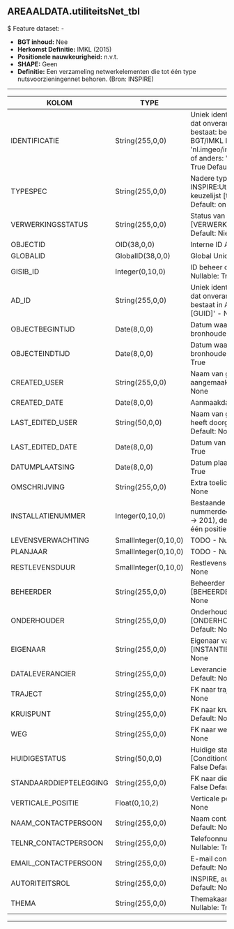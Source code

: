 ﻿## AREAALDATA.utiliteitsNet_tbl

$ Feature dataset: -


* __BGT inhoud:__ Nee
* __Herkomst Definitie:__ IMKL (2015)
* __Positionele nauwkeurigheid:__ n.v.t.
* __SHAPE:__ Geen
* __Definitie:__ Een verzameling netwerkelementen die tot één type nutsvoorzieningennet behoren. (Bron: INSPIRE)

***

|KOLOM                               |TYPE                |DEFINITIE|
|------                              |----                |-----    |
|IDENTIFICATIE                       |String(255,0,0)    |Uniek identificatienummer voor het object dat onveranderlijk is zolang het object bestaat: bevat indien van toepassing BGT/IMKL ID in format 'nl.imgeo/imkl.bronhouderscode.LokaalID' of anders: '00000'.LokaalID - Nullable: True Default: None|
|TYPESPEC                            |String(255,0,0)    |Nadere typering van het object, uit INSPIRE:UtilityNetworkTypeValue, keuzelijst [typeSpecUTN] - Nullable: True Default: onbekend|
|VERWERKINGSSTATUS                   |String(255,0,0)    |Status van de gegevens, keuzelijst [VERWERKINGSSTATUS] - Nullable: False Default: Nieuw|
|OBJECTID                            |OID(38,0,0)        |Interne ID ArcGIS - Nullable: False|
|GLOBALID                            |GlobalID(38,0,0)   |Global Unique Identifier - Nullable: False|
|GISIB_ID                            |Integer(0,10,0)    |ID beheer openbare ruimte (GISIB) - Nullable: True|
|AD_ID                               |String(255,0,0)    |Uniek identificatienummer voor het object dat onveranderlijk is zolang het object bestaat in Areaaldata: in format 'AD.[GUID]' - Nullable: False Default: None|
|OBJECTBEGINTIJD                     |Date(8,0,0)        |Datum waarop het object bij de bronhouder is ontstaan - Nullable: True|
|OBJECTEINDTIJD                      |Date(8,0,0)        |Datum waarop het object bij de bronhouder niet meer geldig is - Nullable: True|
|CREATED_USER                        |String(255,0,0)    |Naam van gebruiker die de rij heeft aangemaakt - Nullable: True Default: None|
|CREATED_DATE                        |Date(8,0,0)        |Aanmaakdatum - Nullable: True|
|LAST_EDITED_USER                    |String(50,0,0)     |Naam van gebruiker die de laatste mutatie heeft doorgevoerd - Nullable: True Default: None|
|LAST_EDITED_DATE                    |Date(8,0,0)        |Datum van de laatste mutatie - Nullable: True|
|DATUMPLAATSING                      |Date(8,0,0)        |Datum plaatsing installatie - Nullable: True|
|OMSCHRIJVING                        |String(255,0,0)    |Extra toelichting - Nullable: True Default: None|
|INSTALLATIENUMMER                   |Integer(0,10,0)    |Bestaande uit 4 cijfers: de eerste drie het nummerdeel van het wegnummer (N201 -> 201), de laatste een volgnummer van één positie (1 t/m 9) - Nullable: True|
|LEVENSVERWACHTING                   |SmallInteger(0,10,0)|TODO - Nullable: True|
|PLANJAAR                            |SmallInteger(0,10,0)|TODO - Nullable: True|
|RESTLEVENSDUUR                      |SmallInteger(0,10,0)|Restlevensduur - Nullable: True Default: None|
|BEHEERDER                           |String(255,0,0)    |Beheerder van het object, keuzelijst [BEHEERDER] - Nullable: True Default: None|
|ONDERHOUDER                         |String(255,0,0)    |Onderhouder van het object, keuzelijst [ONDERHOUDER] - Nullable: True Default: None|
|EIGENAAR                            |String(255,0,0)    |Eigenaar van het object, keuzelijst [INSTANTIE] - Nullable: True Default: None|
|DATALEVERANCIER                     |String(255,0,0)    |Leverancier van de data - Nullable: True Default: None|
|TRAJECT                             |String(255,0,0)    |FK naar traject_v - Nullable: True Default: None|
|KRUISPUNT                           |String(255,0,0)    |FK naar kruispunt_p - Nullable: True Default: None|
|WEG                                 |String(255,0,0)    |FK naar weg_l - Nullable: True Default: None|
|HUIDIGESTATUS                       |String(50,0,0)     |Huidige status, keuzelijst [ConditionOfFacilityValue] - Nullable: False Default: None|
|STANDAARDDIEPTELEGGING              |String(255,0,0)    |FK naar diepteTovMaaiveld_p - Nullable: False Default: None|
|VERTICALE_POSITIE                   |Float(0,10,2)      |Verticale positie - Nullable: True Default: None|
|NAAM_CONTACTPERSOON                 |String(255,0,0)    |Naam contactpersoon - Nullable: True Default: None|
|TELNR_CONTACTPERSOON                |String(255,0,0)    |Telefoonnummer contactpersoon - Nullable: True Default: None|
|EMAIL_CONTACTPERSOON                |String(255,0,0)    |E-mail contactpersoon - Nullable: True Default: None|
|AUTORITEITSROL                      |String(255,0,0)    |INSPIRE, authorityRole - Nullable: True Default: None|
|THEMA                               |String(255,0,0)    |Themakaart, keuzelijst [THEMA] - Nullable: True Default: None|

***